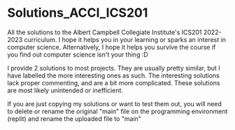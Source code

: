 # Solutions_ACCI_ICS201
All the solutions to the Albert Campbell Collegiate Institute's ICS201 2022-2023 curriculum.
I hope it helps you in your learning or sparks an interest in computer science.
Alternatively, I hope it helps you survive the course if you find out computer science isn't your thing :D

I provide 2 solutions to most projects. They are usually pretty similar, but I have labelled the more interesting ones as such. The interesting solutions lack proper commenting, and are a bit more complicated. These solutions are most likely unintended or inefficient.

If you are just copying my solutions or want to test them out, you will need to delete or rename the original "main" file on the programming environment (replit) and rename the uploaded file to "main"
